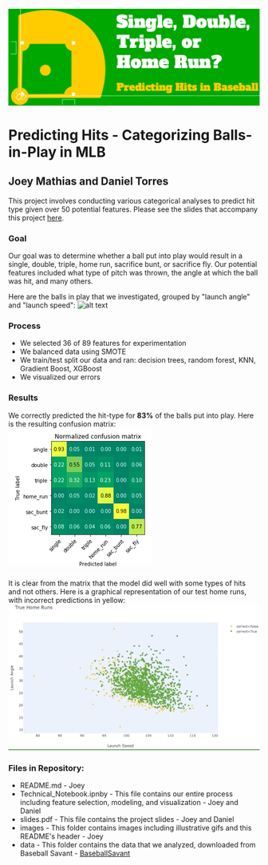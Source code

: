 ![alt text](https://github.com/josephimathias/Predicting_Hits_Project/blob/master/images/title.png)
# Predicting Hits - Categorizing Balls-in-Play in MLB
## Joey Mathias and Daniel Torres

This project involves conducting various categorical analyses to predict hit type given over 50 potential features. Please see the slides that accompany this project [here](https://github.com/josephimathias/Predicting_Hits_Project/blob/master/slides.pdf).

### Goal
Our goal was to determine whether a ball put into play would result in a single, double, triple, home run, sacrifice bunt, or sacrifice fly. Our potential features included what type of pitch was thrown, the angle at which the ball was hit, and many others.

Here are the balls in play that we investigated, grouped by "launch angle" and "launch speed":
![alt text](https://github.com/josephimathias/Predicting_Hits_Project/blob/master/images/original_clusters.gif)

### Process
* We selected 36 of 89 features for experimentation
* We balanced data using SMOTE
* We train/test split our data and ran: decision trees, random forest, KNN, Gradient Boost, XGBoost
* We visualized our errors

### Results
We correctly predicted the hit-type for **83%** of the balls put into play.
Here is the resulting confusion matrix:
![alt text](https://github.com/josephimathias/Predicting_Hits_Project/blob/master/images/confusion_matrix.png)

It is clear from the matrix that the model did well with some types of hits and not others.
Here is a graphical representation of our test home runs, with incorrect predictions in yellow:
![alt text](https://github.com/josephimathias/Predicting_Hits_Project/blob/master/images/true_home_runs.gif)

### Files in Repository:
* README.md - Joey
* Technical_Notebook.ipnby - This file contains our entire process including feature selection, modeling, and visualization - Joey and Daniel
* slides.pdf - This file contains the project slides - Joey and Daniel
* images - This folder contains images including illustrative gifs and this README's header - Joey
* data - This folder contains the data that we analyzed, downloaded from Baseball Savant  - [BaseballSavant](https://baseballsavant.mlb.com)
